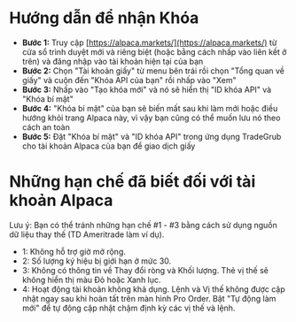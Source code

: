 # **Hướng dẫn để nhận Khóa**
- **Bước 1:** Truy cập [https://alpaca.markets/](https://alpaca.markets/) từ cửa sổ trình duyệt mới và riêng biệt (hoặc bằng cách nhấp vào liên kết ở trên) và đăng nhập vào tài khoản hiện tại của bạn
- **Bước 2:** Chọn "Tài khoản giấy" từ menu bên trái rồi chọn "Tổng quan về giấy" và cuộn đến "Khóa API của bạn" rồi nhấp vào "Xem"
- **Bước 3:** Nhấp vào "Tạo khóa mới" và nó sẽ hiển thị "ID khóa API" và "Khóa bí mật"
- **Bước 4:** "Khóa bí mật" của bạn sẽ biến mất sau khi làm mới hoặc điều hướng khỏi trang Alpaca này, vì vậy bạn cũng có thể muốn lưu nó theo cách an toàn
- **Bước 5:** Đặt "Khóa bí mật" và "ID khóa API" trong ứng dụng TradeGrub cho tài khoản Alpaca của bạn để giao dịch giấy

# Những hạn chế đã biết đối với tài khoản Alpaca
Lưu ý: Bạn có thể tránh những hạn chế #1 - #3 bằng cách sử dụng nguồn dữ liệu thay thế (TD Ameritrade làm ví dụ).
- 1: Không hỗ trợ giờ mở rộng.
- 2: Số lượng ký hiệu bị giới hạn ở mức 30.
- 3: Không có thông tin về Thay đổi ròng và Khối lượng. Thẻ vị thế sẽ không hiển thị màu Đỏ hoặc Xanh lục.
- 4: Hoạt động tài khoản không khả dụng. Lệnh và Vị thế không được cập nhật ngay sau khi hoàn tất trên màn hình Pro Order. Bật "Tự động làm mới" để tự động cập nhật chậm định kỳ các vị thế và lệnh.

